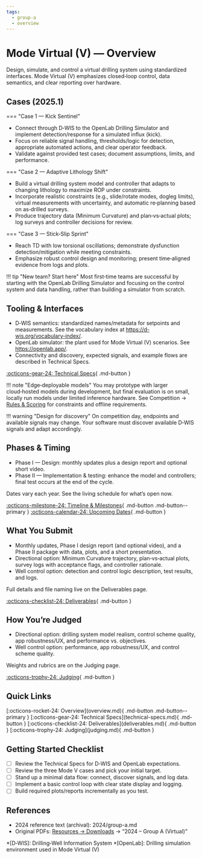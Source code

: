 ```yaml
---
tags:
  - group-a
  - overview
---
```


# Mode Virtual (V) — Overview

Design, simulate, and control a virtual drilling system using standardized interfaces. Mode Virtual (V) emphasizes closed‑loop control, data semantics, and clear reporting over hardware.

## Cases (2025.1)

=== "Case 1 — Kick Sentinel"

- Connect through D‑WIS to the OpenLab Drilling Simulator and implement detection/response for a simulated influx (kick).
- Focus on reliable signal handling, thresholds/logic for detection, appropriate automated actions, and clear operator feedback.
- Validate against provided test cases; document assumptions, limits, and performance.

=== "Case 2 — Adaptive Lithology Shift"

- Build a virtual drilling system model and controller that adapts to changing lithology to maximize ROP under constraints.
- Incorporate realistic constraints (e.g., slide/rotate modes, dogleg limits), virtual measurements with uncertainty, and automatic re‑planning based on as‑drilled surveys.
- Produce trajectory data (Minimum Curvature) and plan‑vs‑actual plots; log surveys and controller decisions for review.

=== "Case 3 — Stick‑Slip Sprint"

- Reach TD with low torsional oscillations; demonstrate dysfunction detection/mitigation while meeting constraints.
- Emphasize robust control design and monitoring; present time‑aligned evidence from logs and plots.

!!! tip "New team? Start here"
    Most first‑time teams are successful by starting with the OpenLab Drilling Simulator and focusing on the control system and data handling, rather than building a simulator from scratch.

## Tooling & Interfaces

- D‑WIS semantics: standardized names/metadata for setpoints and measurements. See the vocabulary index at https://d-wis.org/vocabulary-index/.
- OpenLab simulator: the plant used for Mode Virtual (V) scenarios. See https://openlab.app/.
- Connectivity and discovery, expected signals, and example flows are described in Technical Specs.

[:octicons-gear-24: Technical Specs](technical-specs.md){ .md-button }

!!! note "Edge‑deployable models"
    You may prototype with larger cloud‑hosted models during development, but final evaluation is on small, locally run models under limited inference hardware. See Competition → [Rules & Scoring](../../competition/rules-scoring.md) for constraints and offline requirements.

!!! warning "Design for discovery"
    On competition day, endpoints and available signals may change. Your software must discover available D‑WIS signals and adapt accordingly.

## Phases & Timing

- Phase I — Design: monthly updates plus a design report and optional short video.
- Phase II — Implementation & testing: enhance the model and controllers; final test occurs at the end of the cycle.

Dates vary each year. See the living schedule for what’s open now.

[:octicons-milestone-24: Timeline & Milestones](../../competition/timeline.md){ .md-button .md-button--primary }
[:octicons-calendar-24: Upcoming Dates](../../competition/upcoming.md){ .md-button }

## What You Submit

- Monthly updates, Phase I design report (and optional video), and a Phase II package with data, plots, and a short presentation.
- Directional option: Minimum Curvature trajectory, plan‑vs‑actual plots, survey logs with acceptance flags, and controller rationale.
- Well control option: detection and control logic description, test results, and logs.

Full details and file naming live on the Deliverables page.

[:octicons-checklist-24: Deliverables](deliverables.md){ .md-button }

## How You’re Judged

- Directional option: drilling system model realism, control scheme quality, app robustness/UX, and performance vs. objectives.
- Well control option: performance, app robustness/UX, and control scheme quality.

Weights and rubrics are on the Judging page.

[:octicons-trophy-24: Judging](judging.md){ .md-button }

## Quick Links

<div class="btn-row" markdown>
[:octicons-rocket-24: Overview](overview.md){ .md-button .md-button--primary }
[:octicons-gear-24: Technical Specs](technical-specs.md){ .md-button }
[:octicons-checklist-24: Deliverables](deliverables.md){ .md-button }
[:octicons-trophy-24: Judging](judging.md){ .md-button }
</div>

## Getting Started Checklist

- [ ] Review the Technical Specs for D‑WIS and OpenLab expectations.
- [ ] Review the three Mode V cases and pick your initial target.
- [ ] Stand up a minimal data flow: connect, discover signals, and log data.
- [ ] Implement a basic control loop with clear state display and logging.
- [ ] Build required plots/reports incrementally as you test.

## References

- 2024 reference text (archival): 2024/group-a.md
- Original PDFs: [Resources → Downloads](../../resources/downloads.md) → “2024 – Group A (Virtual)”

*[D‑WIS]: Drilling‑Well Information System
*[OpenLab]: Drilling simulation environment used in Mode Virtual (V)
